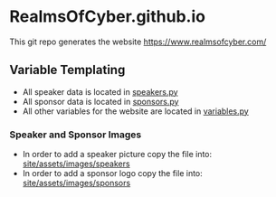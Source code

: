 # RealmsOfCyber.github.io
This git repo generates the website https://www.realmsofcyber.com/

## Variable Templating
- All speaker data is located in [speakers.py](https://github.com/RealmsOfCyber/RealmsOfCyber.github.io/blob/main/speakers.py)
- All sponsor data is located in [sponsors.py](https://github.com/RealmsOfCyber/RealmsOfCyber.github.io/blob/main/sponsors.py)
- All other variables for the website are located in [variables.py](https://github.com/RealmsOfCyber/RealmsOfCyber.github.io/blob/main/variables.py)

### Speaker and Sponsor Images
- In order to add a speaker picture copy the file into: [site/assets/images/speakers](https://github.com/RealmsOfCyber/RealmsOfCyber.github.io/tree/main/site/assets/images/speakers)
- In order to add a sponsor logo copy the file into: [site/assets/images/sponsors](https://github.com/RealmsOfCyber/RealmsOfCyber.github.io/tree/main/site/assets/images/sponsors)